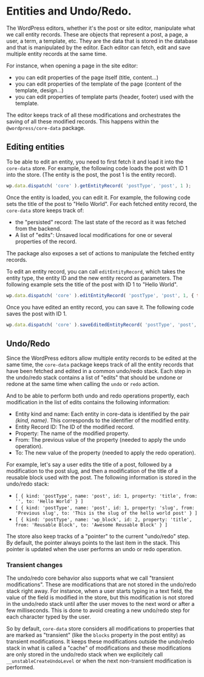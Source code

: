 # Entities and Undo/Redo.

The WordPress editors, whether it's the post or site editor, manipulate what we call entity records. These are objects that represent a post, a page, a user, a term, a template, etc. They are the data that is stored in the database and that is manipulated by the editor. Each editor can fetch, edit and save multiple entity records at the same time. 

For instance, when opening a page in the site editor:
 - you can edit properties of the page itself (title, content...)
 - you can edit properties of the template of the page (content of the template, design...)
 - you can edit properties of template parts (header, footer) used with the template.

The editor keeps track of all these modifications and orchestrates the saving of all these modified records. This happens within the `@wordpress/core-data` package.


## Editing entities

To be able to edit an entity, you need to first fetch it and load it into the `core-data` store. For example, the following code loads the post with ID 1 into the store. (The entity is the post, the post 1 is the entity record).

````js
wp.data.dispatch( 'core' ).getEntityRecord( 'postType', 'post', 1 );
````

Once the entity is loaded, you can edit it. For example, the following code sets the title of the post to "Hello World". For each fetched entity record, the `core-data` store keeps track of:
 - the "persisted" record: The last state of the record as it was fetched from the backend.
 - A list of "edits": Unsaved local modifications for one or several properties of the record. 
 
The package also exposes a set of actions to manipulate the fetched entity records.

To edit an entity record, you can call `editEntityRecord`, which takes the entity type, the entity ID and the new entity record as parameters. The following example sets the title of the post with ID 1 to "Hello World".

````js
wp.data.dispatch( 'core' ).editEntityRecord( 'postType', 'post', 1, { title: 'Hello World' } );
````

Once you have edited an entity record, you can save it. The following code saves the post with ID 1.

````js
wp.data.dispatch( 'core' ).saveEditedEntityRecord( 'postType', 'post', 1 );
````

## Undo/Redo

Since the WordPress editors allow multiple entity records to be edited at the same time, the `core-data` package keeps track of all the entity records that have been fetched and edited in a common undo/redo stack. Each step in the undo/redo stack contains a list of "edits" that should be undone or redone at the same time when calling the `undo` or `redo` action.

And to be able to perform both undo and redo operations propertly, each modification in the list of edits contains the following information:

 - Entity kind and name: Each entity in core-data is identified by the pair _(kind, name)_. This corresponds to the identifier of the modified entity. 
 - Entity Record ID: The ID of the modified record.
 - Property: The name of the modified property.
 - From: The previous value of the property (needed to apply the undo operation).
 - To: The new value of the property (needed to apply the redo operation).
 
For example, let's say a user edits the title of a post, followed by a modification to the post slug, and then a modification of the title of a reusable block used with the post. The following information is stored in the undo/redo stack:

 - `[ { kind: 'postType', name: 'post', id: 1, property: 'title', from: '', to: 'Hello World' } ]`
 - `[ { kind: 'postType', name: 'post', id: 1, property: 'slug', from: 'Previous slug', to: 'This is the slug of the hello world post' } ]`
 - `[ { kind: 'postType', name: 'wp_block', id: 2, property: 'title', from: 'Reusable Block', to: 'Awesome Reusable Block' } ]`

The store also keep tracks of a "pointer" to the current "undo/redo" step. By default, the pointer always points to the last item in the stack. This pointer is updated when the user performs an undo or redo operation.

### Transient changes

The undo/redo core behavior also supports what we call "transient modifications". These are modifications that are not stored in the undo/redo stack right away. For instance, when a user starts typing in a text field, the value of the field is modified in the store, but this modification is not stored in the undo/redo stack until after the user moves to the next word or after a few milliseconds. This is done to avoid creating a new undo/redo step for each character typed by the user.

So by default, `core-data` store considers all modifications to properties that are marked as "transient" (like the `blocks` property in the post entity) as transient modifications. It keeps these modifications outside the undo/redo stack in what is called a "cache" of modifications and these modifications are only stored in the undo/redo stack when we explicitely call `__unstableCreateUndoLevel` or when the next non-transient modification is performed.
